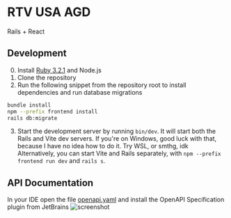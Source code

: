 # RTV USA AGD
Rails + React

## Development
0. Install [Ruby 3.2.1](https://www.ruby-lang.org/en/documentation/installation/) and Node.js
1. Clone the repository
2. Run the following snippet from the repository root to install dependencies and run database migrations
```sh
bundle install
npm --prefix frontend install
rails db:migrate
```
3. Start the development server by running `bin/dev`. It will start both the Rails and Vite dev servers. If you're on Windows, good luck with that, because I have no idea how to do it. Try WSL, or smthg, idk  
   Alternatively, you can start Vite and Rails separately, with `npm --prefix frontend run dev` and `rails s`.

## API Documentation
In your IDE open the file [openapi.yaml](openapi.yaml) and install the OpenAPI Specification plugin from JetBrains
![screenshot](https://cdn.discordapp.com/attachments/969317854635769929/1091670517859242014/image.png)
